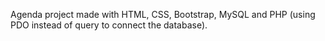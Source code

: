 Agenda project made with HTML, CSS, Bootstrap, MySQL and PHP (using PDO instead of query to connect the database).
